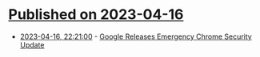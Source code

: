 # [Published on 2023-04-16](index.md)

* [2023-04-16, 22:21:00](https://it.slashdot.org/story/23/04/16/2057239/google-releases-emergency-chrome-security-update?utm_source=rss1.0mainlinkanon&utm_medium=feed) - [Google Releases Emergency Chrome Security Update](https://it.slashdot.org/story/23/04/16/2057239/google-releases-emergency-chrome-security-update?utm_source=rss1.0mainlinkanon&utm_medium=feed)
